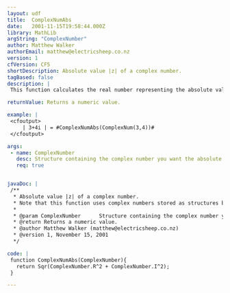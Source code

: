 ```yaml
---
layout: udf
title:  ComplexNumAbs
date:   2001-11-15T19:58:44.000Z
library: MathLib
argString: "ComplexNumber"
author: Matthew Walker
authorEmail: matthew@electricsheep.co.nz
version: 1
cfVersion: CF5
shortDescription: Absolute value |z| of a complex number.
tagBased: false
description: |
 This function calculates the real number representing the absolute value of a complex number, where the complex number is a structure created earlier using the ComplexNum() UDF. If the real and imaginary parts of the number are the horizontal and vertical sides of a right triangle, the absolute value is the hypotenuse.

returnValue: Returns a numeric value.

example: |
 <cfoutput>
     | 3+4i | = #ComplexNumAbs(ComplexNum(3,4))#
 </cfoutput>

args:
 - name: ComplexNumber
   desc: Structure containing the complex number you want the absolute value for.
   req: true


javaDoc: |
 /**
  * Absolute value |z| of a complex number.
  * Note that this function uses complex numbers stored as structures by the ComplexNum() UDF also available in this library.
  * 
  * @param ComplexNumber      Structure containing the complex number you want the absolute value for. 
  * @return Returns a numeric value. 
  * @author Matthew Walker (matthew@electricsheep.co.nz) 
  * @version 1, November 15, 2001 
  */

code: |
 function ComplexNumAbs(ComplexNumber){
   return Sqr(ComplexNumber.R^2 + ComplexNumber.I^2);
 }

---
```


